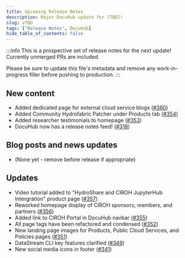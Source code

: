 ```yaml
---
title: Upcoming Release Notes
description: Major DocuHub update for [TBD]!
slug: vTBD
tags: ["Release Notes", DocuHub]
hide_table_of_contents: false
---
```


:::info <!--[TODO]-->
This is a prospective set of release notes for the next update! Currently unmerged PRs are included.

Please be sure to update this file's metadata and remove any work-in-progress filler before pushing to production.
:::

## New content
- Added dedicated page for external cloud service blogs ([#360](https://github.com/CIROH-UA/ciroh-ua_website/pull/360))
- Added Community Hydrofabric Patcher under Products tab ([#354](https://github.com/CIROH-UA/ciroh-ua_website/pull/354))
- Added researcher testimonials to homepage ([#353](https://github.com/CIROH-UA/ciroh-ua_website/pull/353))
- DocuHub now has a release notes feed! ([#318](https://github.com/CIROH-UA/ciroh-ua_website/pull/318))

## Blog posts and news updates
- (None yet - remove before release if appropriate)

## Updates
- Video tutorial added to "HydroShare and CIROH JupyterHub Intergration" product page ([#357](https://github.com/CIROH-UA/ciroh-ua_website/pull/357))
- Reworked homepage display of CIROH sponsors, members, and partners ([#356](https://github.com/CIROH-UA/ciroh-ua_website/pull/356))
- Added link to CIROH Portal in DocuHub navbar ([#355](https://github.com/CIROH-UA/ciroh-ua_website/pull/355))
- All page tags have been refactored and condensed ([#352](https://github.com/CIROH-UA/ciroh-ua_website/pull/352))
- New landing page images for Products, Public Cloud Services, and Policies pages ([#351](https://github.com/CIROH-UA/ciroh-ua_website/pull/351))
- DataStream CLI key features clarified ([#349](https://github.com/CIROH-UA/ciroh-ua_website/pull/349))
- New social media icons in footer ([#341](https://github.com/CIROH-UA/ciroh-ua_website/pull/341))

<!-- truncate -->